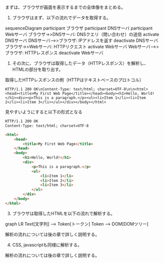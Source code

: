 まずは、ブラウザが画面を表示するまでの全体像をまとめる。

1. ブラウザはまず、以下の流れでデータを取得する。
<div class="mermaid">
sequenceDiagram
    participant ブラウザ
    participant DNSサーバ
    participant Webサーバ
    ブラウザ->>DNSサーバ: DNSクエリ（問い合わせ）の送信
    activate DNSサーバ
    DNSサーバ-->>ブラウザ: IPアドレスを返す
    deactivate DNSサーバ
    ブラウザ->>Webサーバ: HTTPリクエスト
    activate Webサーバ
    Webサーバ-->>ブラウザ: HTTPレスポンス
    deactivate Webサーバ
</div>

1. その次に、ブラウザは取得したデータ（HTTPレスポンス）を解析し、HTMLの部分を取り出す。

取得したHTTPレスポンスの例（HTTPはテキストベースのプロトコル）
```
HTTP/1.1 200 OK\nContent-Type: text/html; charset=UTF-8\n\n<html><head><title>My First Web Page</title></head><body><h1>Hello, World!</h1><div><p>This is a paragraph.</p><ul><li>Item 1</li><li>Item 2</li><li>Item 3</li></ul></div></body></html>
```

見やすいようにすると以下の形式となる
```html
HTTP/1.1 200 OK
Content-Type: text/html; charset=UTF-8

<html>
    <head>
        <title>My First Web Page</title>
    </head>
    <body>
        <h1>Hello, World!</h1>
        <div>
            <p>This is a paragraph.</p>
            <ul>
                <li>Item 1</li>
                <li>Item 2</li>
                <li>Item 3</li>
            </ul>
        </div>
    </body>
</html>
```

3. ブラウザは取得したHTMLを以下の流れで解析する。

<div class="mermaid">
graph LR
    Text[文字列] --> Token[トークン]
    Token --> DOM[DOMツリー]
</div>

解析の流れについては後の章で詳しく説明する。

4. CSS, javascriptも同様に解析する。

解析の流れについては後の章で詳しく説明する。